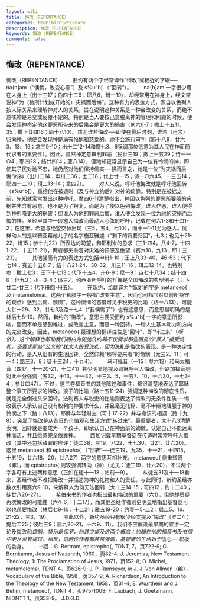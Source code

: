 ```yaml
---
layout: wiki
title: 悔改（REPENTANCE）
categories: NewBibleDictionary
description: 悔改（REPENTANCE）
keywords: 悔改（REPENTANCE）
comments: false
---
```


## 悔改（REPENTANCE）



悔改（REPENTANCE）
　　旧约有两个字经常译作“悔改”或相近的字眼── na{h]am（“懊悔，改变心意”）及 s%u^b[ （“回转”）。
　　na{h]am 一字很少用在人身上（出十三17；伯四十二6；耶八6，卅一19），却经常用在神身上，经文常说神“为（祂所计划或开始的）灾祸而后悔”。这种有力的表达方式，源自以色列人按人际关系来理解神对人的关系，旨在说明这种关系是一种会改变的关系，而绝不意味神是易变或反覆不定的。特别是当人要按己意脱离神的管理和照顾的时候，便会发现神命定他这罪恶所带来的后果会是更大的祸害（创六6-7；撒上十五11、35；撒下廿四16；耶十八10）。然而谁若悔改──即使在最后时刻，谁若（再次）归向神，他便会发现神是满有怜悯和慈爱的，祂不会施行审判（耶十八8，廿六3、13、19；拿三9-10；出卅二12-14和摩七3、6强调那位愿意为其人民在神面前代求者的重要性）。因此，虽然神定意审判罪恶（民廿三19；撒上十五29；诗一一○4；耶四28；结廿四14；亚八14），但祂却更常显示自己为一位有怜悯的神，即使其子民对祂不忠，祂仍然对他们保持信实──换而言之，祂是一位“为灾祸而后悔”的神（出卅二14；申卅二36；士二18；代上廿一15；诗一○六45，一三五14；耶四十二10；珥二13-14；拿四2）。
　　对人来说，呼吁他悔改就是呼吁他回转（s%u^b[），重拾他在被造时（及与神立约后）对神的倚靠。特别是在被掳之前，先知就常常发出这种呼吁。摩四6-11清楚指出，神因以色列的罪恶所要降的灾祸并非含有恶意，也不是为了报复，而是为了使以色列悔改。谁人作恶，谁人便得到神所降更大的祸害；但谁人为他的罪恶后悔，谁人便会发现一位为祂的灾祸而后悔的神。圣经里其中一段邀人悔改而最动人心弦的呼吁，记载在何六1-3和十四1-2；在这里，希望与绝望交替出现（三5，五4，七10），而十一1-11尤为感人。同样动人的是以赛亚藉他儿子的名字施亚雅述（“剩下的将要归回”，七3；也见十21-22，卅15；参十九22）所表达的盼望，和耶利米的恳求（三1-四4，八4-7，十四1-22，十五15-21），两者都夹杂着对灾难的预感及绝望（赛六10，九13；耶十三23）。
　　其他强而有力的表达方式包括申卅1-10；王上八33-40、46-53；代下七14；赛五十五6-7；结十八21-24、30-32，卅三11-16；珥二12-14。也特别参：撒上七3；王下十七13；代下十五4，卅6-9；尼一9；诗七十八34；结十四6；但九3；亚一3-4；玛三7。约西亚所呼吁的忏悔是全国悔改的典型例子（王下廿二-廿三；代下卅四-卅五）。
　　在新约，给翻译为“悔改”的字是 metanoeo{ 及 metamelomai。这两个希腊字一般指“改变主意”，因而也可指“（对以前所持守的观点）感到后悔、懊悔”。这种懊悔的态度可见于税吏的比喻（路十八13），可能太廿一29、32，廿七3及路十七4（“我懊悔了”）也有这意思，而意思最明确的是林后七8-10。然而，新约的“悔改”，意思主要受旧约 s%u^b[ 一字的意思所影响，因而不单是感到难过，或改变主意，而是一种回转，一种人生基本动力和方向的完全改变。因此，metanoeo{ 最理想的翻译往往是“回转”，即“转过来”（*皈依）。这个解释也帮助我们明白为何施洗约翰不仅要求那些明显的“罪人”接受洗礼，还要求那些“公义的”犹太人接受洗礼，因为*洗礼是悔改的表现，是一种决定性的行动，是人从旧有的生活回转，全然仰赖“那将要来者”的怜悯（太三2、11；可一4；路三3、8；徒十三24，十九4）。
　　马可福音（一15；参六12）和马太福音（四17，十一20-21，十二41）甚少明显地提及耶稣呼召人悔改，但路加福音则对此十分强调（五32，十13，十一32，十三3、5，十五7、10，十六30，十七3-4；参廿四47）。不过，这三卷福音书的其他陈述和事件，都很清楚地表达了耶稣整个事工所要求的悔改。浪子的比喻（路十五11-24）强调这种悔改的彻底性质，就是完全倒过头来回转。法利赛人与税吏的比喻则表达了悔改的无条件性质──悔改表示人承认自己没有权利向神要求什么，并且毫无托辞、毫不申辩地降服于神的怜悯之下（路十八13）。耶稣与年轻财主（可十17-22）并与撒该的相遇（路十九8），突显了悔改是从昔日的价值观和生活方式“转过来”。最重要者，太十八3清楚表明，回转就是要成为一个孩子，即承认自己在神面前的幼嫩，认定自己不能远离神而活，并且愿意完全依靠神。
　　路加记载早期基督徒在传道时常常呼吁人悔改（其中还包括赦罪的应许；徒二38，三19，八22，十七30，廿21，廿六20）。这里 metanoeo{ 和 epistrepho{ （“回转”──徒三19，九35，十一21，十四15，十五19，廿六18、20，廿八27）两字的意思互相补充， metanoeo{ 侧重转离（罪），而 epistrepho{ 则较强调转向（神）（尤见：徒三19，廿六20），不过两个字各可有上述两种意思（正如在徒十一18；帖前一9）。
　　从徒五31及十一18看来，圣经作者不难把悔改一并描述为神的礼物和人的责任。与此同时，新约圣经亦数次引用赛六9-10，来解释人为何无法回转（太十三14-15；可四12；约十二40；徒廿八26-27）。
　　希伯来书的作者也指出最初悔改的重要（六1），但他却质疑再次悔改的可能性（六4-6，十二17），而其他圣经作者则更明显地指出基督徒可以也须要悔改（林后七9-10，十二21；雅五19-20；约壹一5-二2；启二5、16、21-22，三3、19）。
　　除此以外，新约圣经只有很少经文提及“悔改”（罗二4；提后二25；彼后三9；启九20-21，十六9、11）。我们不应假设最早期的宣讲一定论及悔改和*饶恕。特别是保罗，他甚少提及这两个概念；约翰在他的福音书及书信中更从没有提过。相反，这两位作者都非常强调，基督徒的生活始于*信心──积极的委身。
　　书目：G. Bertram, epistrepho{, TDNT,
7，页722-9; G. Bornkamm, Jesus of
Nazareth, 1960，页82-4; J. Jeremias, New Testament Theology, 1: The Proclamation of Jesus, 1971，页152-8; O. Michel, metamelomai, TDNT 4，页626-9; J. P. Ramseyer, in J. J. Von Allmen（编），Vocabulary of the Bible, 1958，页357-9; A. Richardson, An
Introduction to the Theology of the New Testament, 1958，页31-4; E. Wu/rthein and J. Behm, metanoeo{, TDNT
4，页975-1008; F. Laubach, J. Goetzmann, NIDNTT 1，页353-9。
J.D.G.D.




